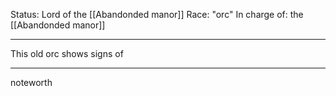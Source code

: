 Status: Lord of the [[Abandonded manor]]
Race: "orc"
In charge of: the [[Abandonded manor]]

---

This old orc shows signs of 

---

noteworth